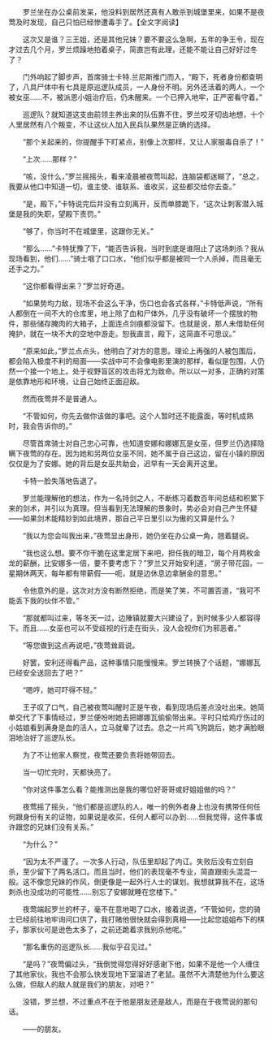 　　罗兰坐在办公桌前发呆，他没料到居然还真有人敢杀到城堡里来，如果不是夜莺及时发现，自己只怕已经惨遭毒手了。【全文字阅读】

　　这次又是谁？三王姐，还是其他兄妹？要不要这么急啊，五年的争王令，现在才过去几个月，罗兰烦躁地拍着桌子，简直岂有此理，还能不能让自己好好过冬了？

　　门外响起了脚步声，首席骑士卡特.兰尼斯推门而入，“殿下，死者身份都查明了，八具尸体中有七具是原巡逻队成员，一人身份不明。另外还活着的两人，一个被女巫……不，被派恩小姐治疗后，仍未醒来。一个已押入地牢，正严密看守着。”

　　巡逻队？就知道这支由前领主养出来的队伍靠不住，罗兰咬牙切齿地想，十个人里居然有八个叛变，不让这伙人加入民兵队果然是正确的选择。

　　“那个关起来的，你提醒手下盯紧点，别像上次那样，又让人家服毒自杀了！”

　　“上次……那样？”

　　“咳，没什么，”罗兰摇摇头，看来凌晨被夜莺叫起，连脑袋都迷糊了，“总之，我要从他口中知道一切，谁主使、谁联系、谁收买，这些都交给你去查。”

　　“是，殿下，”卡特说完后并没有立刻离开，反而单膝跪下，“这次让刺客潜入城堡是我的失职，望殿下责罚。”

　　“够了，你当时不在城堡里，这跟你无关。”

　　“那么……”卡特犹豫了下，“能否告诉我，当时到底是谁阻止了这场刺杀？我从现场看到，他们……”骑士咽了口口水，“他们似乎都是被同一个人杀掉，而且毫无还手之力。”

　　“这你都看得出来？”罗兰好奇道。

　　“如果势均力敌，现场不会这么干净，伤口也会各式各样，”卡特低声说，“所有人都倒在一间不大的仓库里，地上除了血和尸体外，几乎没有破坏一个摆放的物件，那些储存腌肉的大箱子，上面连点剑痕都没留下。也就是说，那人未借助任何掩护，就在一块不大的空地中游走。恕我直言，殿下，这简直不可思议。”

　　“原来如此，”罗兰点点头，他明白了对方的意思。理论上再强的人被包围后，都会陷入极度不利的局面——实战中可不会像电影里演的那样，看似是包围，人仍然一个接一个地上。处于视野盲区的攻击将尤为致命。所以以一对多，正确的对策是依靠地形和环境，让自己始终正面迎敌。

　　然而夜莺并不是普通人。

　　“不管如何，你先去做你该做的事吧。这个人暂时还不能露面，等时机成熟时，我会告诉你的。”

　　尽管首席骑士对自己忠心可靠，也知道安娜和娜娜瓦是女巫，但罗兰仍选择隐瞒下夜莺的存在。因为她和另两位女巫不同，她不属于自己这边，留在小镇的原因仅仅是为了安娜。她的背后是女巫共助会，迟早有一天会离开这里。

　　卡特一脸失落地告退了。

　　罗兰能理解他的想法，作为一名持剑之人，不断练习着数百年间总结和积累下来的剑术，并引以为真理。但当看到无法理解的景象时，势必会对自己产生怀疑——如果剑术能精妙到如此境界，那自己平日里引以为傲的又算是什么？

　　“我以为您会叫我出来，”夜莺显出身形，她仍坐在办公桌一角，翘着腿说。

　　“我也这么想。要不你干脆在这里定居下来吧，担任我的暗卫，每个月两枚金龙的薪酬，比安娜多一倍，要不要考虑下？”罗兰又开始安利道，“房子带花园，一星期休两天，每年都有带薪假——呃，就是边休息边拿酬金的意思。”

　　令他意外的是，这次对方没有断然拒绝，而是笑了笑，不可置否道，“我可不能丢下我的伙伴不管。”

　　“那就都叫过来，等冬天一过，边陲镇就要大兴建设了，到时候多少人都容得下。而且……女巫也可以不受歧视的行走在街头，没人会视你们为邪恶者。”

　　“等您做到这点再说吧，”夜莺耸肩说。

　　好罢，安利还得看产品，这种事情只能慢慢来。罗兰转换了个话题，“娜娜瓦已经安全送回去了吧？”

　　“嗯哼，她可吓得不轻。”

　　王子叹了口气，自己被夜莺叫醒时正是午夜，看到现场后差点没吐出来。她简单交代了下事情经过，罗兰便吩咐她去把娜娜瓦偷偷带出来。平时只给鸡疗伤过的小姑娘看到满身是血的活人，立马就晕了过去。总之一片鸡飞狗跳后，她才满脸眼泪地治好了巡逻队长。

　　为了不让他家人察觉，夜莺还要负责将她带回去。

　　当一切忙完时，天都快亮了。

　　“你对这件事怎么看？能推测出是我的哪位好哥哥或好姐姐做的吗？”

　　夜莺摇了摇头，“他们都是巡逻队的人，唯一的例外者身上也没有携带任何任何跟身份有关的证物，如果说是收买，任何人都可以办到……但我觉得，这件事或许跟您的兄妹们没有关系。”

　　“为什么？”

　　“因为太不严谨了。一次多人行动，队伍里却起了内讧。失败后没有立刻自杀，至少留下了两名活口。而且当时，他们的表现毫不专业，简直跟街头混混一般。这不像您兄妹的作风，倒更像是一起外行人士的谋划。我想就算我不在，这场刺杀也没成功的可能性……别忘了安娜就睡在您楼下。”

　　夜莺端起罗兰的杯子，毫不在意地喝了口水，接着说道，“不管如何，您的骑士已经前往地牢询问口供了，我打赌他很快就会得到真相——比起您姐姐布下的棋子，那家伙可是逊色太多了，之前还跪着求我别杀他呢。”

　　“那名重伤的巡逻队长……我似乎召见过。”

　　“是吗？”夜莺偏过头，“我倒觉得您得好好感谢下他，如果不是他一个人缠住了其他家伙，我也不会那么快发现地下室溜进了老鼠。虽然不大清楚他为什么要这么做，但敌人的敌人就是我们的朋友，对吧？”

　　没错，罗兰想，不过重点不在于他是朋友还是敌人，而是在于夜莺说的那句话。

　　——的朋友。
